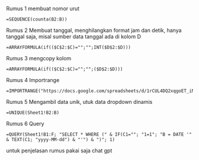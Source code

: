 Rumus 1 
membuat nomor urut
```
=SEQUENCE(counta(B2:B))
```
Rumus 2
Membuat tanggal, menghilangkan format jam dan detik, hanya tanggal saja, misal sumber data tanggal ada di kolom D
```
=ARRAYFORMULA(if(($C$2:$C)="";"";INT($D$2:$D)))
```
Rumus 3 mengcopy kolom
```
=ARRAYFORMULA(if(($C$2:$C)="";"";($D$2:$D)))
```
Rumus 4 Importrange
```
=IMPORTRANGE("https://docs.google.com/spreadsheets/d/1rCUL4DQ2xqgoET_iN6kHH8lwhiIh9JysDE92e1s1Qx4/";"Sheet1!S1:X")
```
Rumus 5 Mengambil data unik, utuk data dropdown dinamis
```
=UNIQUE(Sheet1!B2:B)
```
Rumus 6 Query
```
=QUERY(Sheet1!B1:F; "SELECT * WHERE (" & IF(C1=""; "1=1"; "B = DATE '" & TEXT(C1; "yyyy-MM-dd") & "'") & ")"; 1)
```
untuk penjelasan rumus pakai saja chat gpt
